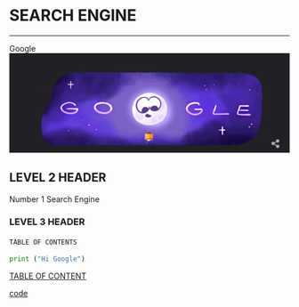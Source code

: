 # SEARCH ENGINE
---
Google
![Picture](./images/picture.png)

## LEVEL 2 HEADER
Number 1 Search Engine

### LEVEL 3 HEADER
`TABLE OF CONTENTS`

```python
print ("Hi Google")
```

[TABLE OF CONTENT](https://www.google.com)

[code](./code)


